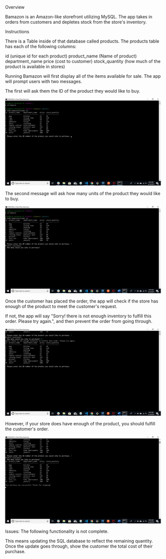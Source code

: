 Overview

Bamazon is an Amazon-like storefront utilizing MySQL. The app takes in orders from customers and depletes stock from the store's inventory. 


Instructions




There is a Table inside of that database called products.
The products table has each of the following columns:



id (unique id for each product)
product_name (Name of product)
department_name
price (cost to customer)
stock_quantity (how much of the product is available in stores)



Running Bamazon will first display all of the items available for sale. 
The app will prompt users with two messages.

The first will ask them the ID of the product they would like to buy.

![idPrompt](bamz1.jpg?raw=true "idPrompt")


The second message will ask how many units of the product they would like to buy.

![quantity](bamz2.jpg?raw=true "quantity")

Once the customer has placed the order, the app will check if the store has enough of the product to meet the customer's request.


If not, the app will say "Sorry! there is not enough inventory to fulfill this order. Please try again.", and then prevent the order from going through.

![notEnough](bamz3.jpg?raw=true "notEnough")

However, if your store does have enough of the product, you should fulfill the customer's order.


![makePurchase](bamz4.jpg?raw=true "makePurchase")


Issues: The following functionality is not complete.

This means updating the SQL database to reflect the remaining quantity.
Once the update goes through, show the customer the total cost of their purchase.
